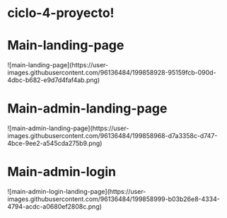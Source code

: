 # ciclo-4-proyecto!


<h1>Main-landing-page</h1>
![main-landing-page](https://user-images.githubusercontent.com/96136484/199858928-95159fcb-090d-4dbc-b682-e9d7d4faf4ab.png)

<h1>Main-admin-landing-page</h1>
![main-admin-landing-page](https://user-images.githubusercontent.com/96136484/199858968-d7a3358c-d747-4bce-9ee2-a545cda275b9.png)

<h1>Main-admin-login</h1>
![main-admin-login-landing-page](https://user-images.githubusercontent.com/96136484/199858999-b03b26e8-4334-4794-acdc-a0680ef2808c.png)
